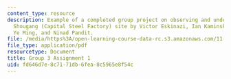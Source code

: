 ```yaml
---
content_type: resource
description: Example of a completed group project on observing and understanding the
  Shougang (Capital Steel Factory) site by Victor Eskinazi, Ian Kaminski-Coughlin,
  Ye Ming, and Ninad Pandit.
file: /media/https%3A/open-learning-course-data-rc.s3.amazonaws.com/11-307-beijing-urban-design-studio-summer-2008/fd646d7e8c7171db6fea8c5965e8f54c_group3_assn1.pdf
file_type: application/pdf
resourcetype: Document
title: Group 3 Assignment 1
uid: fd646d7e-8c71-71db-6fea-8c5965e8f54c
---
```

